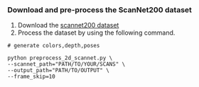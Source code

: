 ### Download and pre-process the ScanNet200 dataset
1. Download the [scannet200 dataset](https://kaldir.vc.in.tum.de/scannet_benchmark/documentation)
2. Process the dataset by using the following command.
```
# generate colors,depth,poses

python preprocess_2d_scannet.py \
--scannet_path="PATH/TO/YOUR/SCANS" \
--output_path="PATH/TO/OUTPUT" \
--frame_skip=10
``` 

